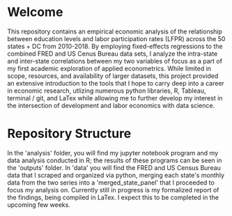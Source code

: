 # Welcome
This repository contains an empirical economic analysis of the relationship between education levels and labor participation rates (LFPR) across the 50 states + DC from 2010-2018. By employing fixed-effects regressions to the combined FRED and US Cenus Bureau data sets, I analyze the intra-state and inter-state correlations between my two variables of focus as a part of my first academic exploration of applied econometrics. While limited in scope, resources, and availability of larger datasets, this project provided an extensive introduction to the tools that I hope to carry deep into a career in economic research, utlizing numerous python libraries, R, Tableau, terminal / git, and LaTex while allowing me to further develop my interest in the intersection of development and labor economics with data science.

# Repository Structure
In the 'analysis' folder, you will find my jupyter notebook program and my data analysis conducted in R; the results of these programs can be seen in the 'outputs' folder. In 'data' you will find the FRED and US Census Bureau data that I scraped and organized via python, merging each state's monthly data from the two series into a  'merged_state_panel' that I proceeded to focus my analysis on. Currently still in progress is my formalized report of the findings, being compiled in LaTex. I expect this to be completed in the upcoming few weeks.
